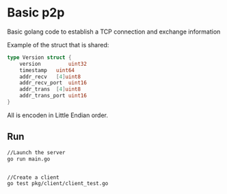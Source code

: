 # Basic p2p

Basic golang code to establish a TCP connection and exchange information

Example of the struct that is shared:

```go
type Version struct {
	version	        uint32
	timestamp	uint64
	addr_recv	[4]uint8 
	addr_recv_port  uint16	
	addr_trans	[4]uint8
	addr_trans_port uint16
}
```

All is encoden in Little Endian order. 

## Run

```sh
//Launch the server
go run main.go


//Create a client
go test pkg/client/client_test.go
```
